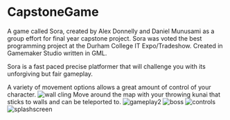 # CapstoneGame
A game called Sora, created by Alex Donnelly and Daniel Munusami as a group effort for final year capstone project. Sora was voted the best programming project at the Durham College IT Expo/Tradeshow. Created in Gamemaker Studio written in GML.

Sora is a fast paced precise platformer that will challenge you with its unforgiving but fair gameplay. 

A variety of movement options allows a great amount of control of your character.
![wall cling](https://user-images.githubusercontent.com/18119577/29383964-5ac71850-82a0-11e7-901b-b3ea2ea9612b.PNG)
Move around the map with your throwing kunai that sticks to walls and can be teleported to.
![gameplay2](https://user-images.githubusercontent.com/18119577/29383959-59a07c50-82a0-11e7-933f-c9a4bc3ad240.PNG)
![boss](https://user-images.githubusercontent.com/18119577/29383958-57bb3c22-82a0-11e7-8be3-0dfd874fec51.png)
![controls](https://user-images.githubusercontent.com/18119577/29383234-a60232c6-829d-11e7-8a71-add75e5f7978.png)
![splashscreen](https://user-images.githubusercontent.com/18119577/29383370-2b6494cc-829e-11e7-802b-80739ad3f5e4.PNG)

